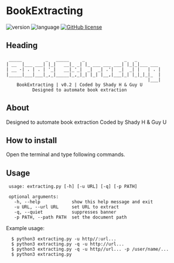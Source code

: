 # BookExtracting

![version](https://img.shields.io/badge/version-0.2-red.svg)
![language](https://img.shields.io/badge/language-python3%2B-green.svg)
[![GitHub license](https://img.shields.io/github/license/shaddih1/BookExtracting.svg)](https://github.com/shaddih1/BookExtracting/blob/master/LICENSE)

## Heading
     _____         _   _____     _               _   _
    | __  |___ ___| |_|   __|_ _| |_ ___ ___ ___| |_|_|___ ___
    | __ -| . | . | '_|   __|_'_|  _|  _| .'|  _|  _| |   | . | 
    |_____|___|___|_,_|_____|_,_|_| |_| |__,|___|_| |_|_|_|_  |
                                                          |___|
        BookExtracting | v0.2 | Coded by Shady H & Guy U
              Designed to automate book extraction

## About 
Designed to automate book extraction
Coded by Shady H & Guy U

## How to install
Open the terminal and type following commands.

   
## Usage
     usage: extracting.py [-h] [-u URL] [-q] [-p PATH]
     
     optional arguments:
       -h, --help            show this help message and exit
       -u URL, --url URL     set URL to extract
       -q, --quiet           suppresses banner
       -p PATH, --path PATH  set the document path
      
 Example usage:
 
      $ python3 extracting.py -u http//:url... 
      $ python3 extracting.py -q -u http://url... 
      $ python3 extracting.py -q -u http//url... -p /user/name/...
      $ python3 extracting.py 
